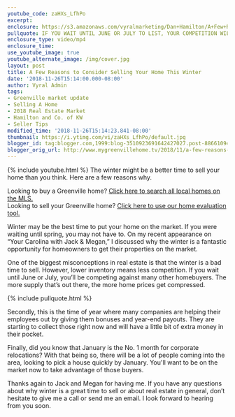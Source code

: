 ```yaml
---
youtube_code: zaHXs_LfhPo
excerpt:
enclosure: https://s3.amazonaws.com/vyralmarketing/Dan+Hamilton/A+Few+Reasons+to+Consider+Selling+Your+Home+This+Winter+%257C+Greenville+Real+Estate+Agent.mp4
pullquote: IF YOU WAIT UNTIL JUNE OR JULY TO LIST, YOUR COMPETITION WILL INCREASE EXPONENTIALLY.
enclosure_type: video/mp4
enclosure_time:
use_youtube_image: true
youtube_alternate_image: /img/cover.jpg
layout: post
title: A Few Reasons to Consider Selling Your Home This Winter
date: '2018-11-26T15:14:00.000-08:00'
author: Vyral Admin
tags:
- Greenville market update
- Selling A Home
- 2018 Real Estate Market
- Hamilton and Co. of KW
- Seller Tips
modified_time: '2018-11-26T15:14:23.841-08:00'
thumbnail: https://i.ytimg.com/vi/zaHXs_LfhPo/default.jpg
blogger_id: tag:blogger.com,1999:blog-3510923691642427027.post-8866109472209560627
blogger_orig_url: http://www.mygreenvillehome.tv/2018/11/a-few-reasons-to-consider-selling-your.html
---
```

{% include youtube.html %}
The winter might be a better time to sell your home than you think. Here are a few reasons why.

<div class="post-cta">
Looking to buy a Greenville home? <a href="http://www.mygreenvillehome.com/buy/" target="_blank">Click here to search all local homes on the MLS.</a><br>
Looking to sell your Greenville home? <a href="http://www.mygreenvillehome.com/sell/" target="_blank">Click here to use our home evaluation tool.</a>
</div>

Winter may be the best time to put your home on the market. If you were waiting until spring, you may not have to. On my recent appearance on “Your Carolina with Jack & Megan,” I discussed why the winter is a fantastic opportunity for homeowners to get their properties on the market.

One of the biggest misconceptions in real estate is that the winter is a bad time to sell. However, lower inventory means less competition. If you wait until June or July, you’ll be competing against many other homebuyers. The more supply that’s out there, the more home prices get compressed.

{% include pullquote.html %}

Secondly, this is the time of year where many companies are helping their employees out by giving them bonuses and year-end payouts. They are starting to collect those right now and will have a little bit of extra money in their pocket.

Finally, did you know that January is the No. 1 month for corporate relocations? With that being so, there will be a lot of people coming into the area, looking to pick a house quickly by January. You'll want to be on the market now to take advantage of those buyers.

Thanks again to Jack and Megan for having me. If you have any questions about why winter is a great time to sell or about real estate in general, don’t hesitate to give me a call or send me an email. I look forward to hearing from you soon.
